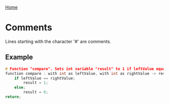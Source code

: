 [Home](https://puckowski.github.io/concert/)

# Comments

Lines starting with the character '#' are comments.

## Example

```cpp
# Function "compare". Sets int variable "result" to 1 if leftValue equals rightValue. Otherwise, sets "result" to 0.
function compare : with int as leftValue, with int as rightValue -> result;
    if leftValue == rightValue;
        result = 1;
    else;
        result = 0;
return;
```

